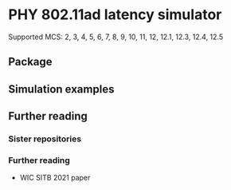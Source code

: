 # PHY 802.11ad latency simulator

Supported MCS: 2, 3, 4, 5, 6, 7, 8, 9, 10, 11, 12, 12.1, 12.3, 12.4, 12.5


## Package


## Simulation examples


## Further reading


### Sister repositories


### Further reading
- WIC SITB 2021 paper
